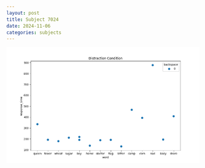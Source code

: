 ```yaml
---
layout: post
title: Subject 7024
date: 2024-11-06
categories: subjects
---
```


![](data/7024/run-1/7024_rt_acc_fuzzy_delay.png)
